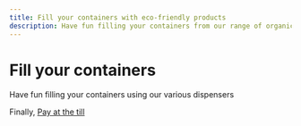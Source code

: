 ```yaml
---
title: Fill your containers with eco-friendly products
description: Have fun filling your containers from our range of organic, zero waste products using our various dispensers.
---
```

# Fill your containers

Have fun filling your containers using our various dispensers

<sub-pages path="/products" class="mb-8 p-8" />

Finally, [Pay at the till](/howto/pay.md)
